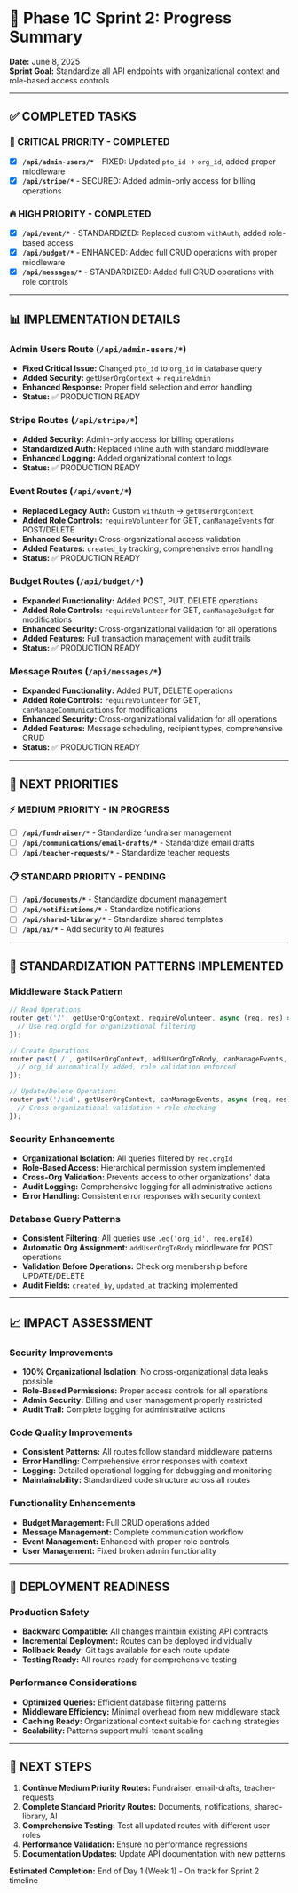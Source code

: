 # 🚀 Phase 1C Sprint 2: Progress Summary

**Date:** June 8, 2025  
**Sprint Goal:** Standardize all API endpoints with organizational context and role-based access controls

---

## ✅ COMPLETED TASKS

### **🚨 CRITICAL PRIORITY - COMPLETED**
- [x] **`/api/admin-users/*`** - FIXED: Updated `pto_id` → `org_id`, added proper middleware
- [x] **`/api/stripe/*`** - SECURED: Added admin-only access for billing operations

### **🔥 HIGH PRIORITY - COMPLETED**
- [x] **`/api/event/*`** - STANDARDIZED: Replaced custom `withAuth`, added role-based access
- [x] **`/api/budget/*`** - ENHANCED: Added full CRUD operations with proper middleware
- [x] **`/api/messages/*`** - STANDARDIZED: Added full CRUD operations with role controls

---

## 📊 IMPLEMENTATION DETAILS

### **Admin Users Route (`/api/admin-users/*`)**
- **Fixed Critical Issue:** Changed `pto_id` to `org_id` in database query
- **Added Security:** `getUserOrgContext` + `requireAdmin`
- **Enhanced Response:** Proper field selection and error handling
- **Status:** ✅ PRODUCTION READY

### **Stripe Routes (`/api/stripe/*`)**
- **Added Security:** Admin-only access for billing operations
- **Standardized Auth:** Replaced inline auth with standard middleware
- **Enhanced Logging:** Added organizational context to logs
- **Status:** ✅ PRODUCTION READY

### **Event Routes (`/api/event/*`)**
- **Replaced Legacy Auth:** Custom `withAuth` → `getUserOrgContext`
- **Added Role Controls:** `requireVolunteer` for GET, `canManageEvents` for POST/DELETE
- **Enhanced Security:** Cross-organizational access validation
- **Added Features:** `created_by` tracking, comprehensive error handling
- **Status:** ✅ PRODUCTION READY

### **Budget Routes (`/api/budget/*`)**
- **Expanded Functionality:** Added POST, PUT, DELETE operations
- **Added Role Controls:** `requireVolunteer` for GET, `canManageBudget` for modifications
- **Enhanced Security:** Cross-organizational validation for all operations
- **Added Features:** Full transaction management with audit trails
- **Status:** ✅ PRODUCTION READY

### **Message Routes (`/api/messages/*`)**
- **Expanded Functionality:** Added PUT, DELETE operations
- **Added Role Controls:** `requireVolunteer` for GET, `canManageCommunications` for modifications
- **Enhanced Security:** Cross-organizational validation for all operations
- **Added Features:** Message scheduling, recipient types, comprehensive CRUD
- **Status:** ✅ PRODUCTION READY

---

## 🎯 NEXT PRIORITIES

### **⚡ MEDIUM PRIORITY - IN PROGRESS**
- [ ] **`/api/fundraiser/*`** - Standardize fundraiser management
- [ ] **`/api/communications/email-drafts/*`** - Standardize email drafts
- [ ] **`/api/teacher-requests/*`** - Standardize teacher requests

### **📋 STANDARD PRIORITY - PENDING**
- [ ] **`/api/documents/*`** - Standardize document management
- [ ] **`/api/notifications/*`** - Standardize notifications
- [ ] **`/api/shared-library/*`** - Standardize shared templates
- [ ] **`/api/ai/*`** - Add security to AI features

---

## 🔧 STANDARDIZATION PATTERNS IMPLEMENTED

### **Middleware Stack Pattern**
```javascript
// Read Operations
router.get('/', getUserOrgContext, requireVolunteer, async (req, res) => {
  // Use req.orgId for organizational filtering
});

// Create Operations
router.post('/', getUserOrgContext, addUserOrgToBody, canManageEvents, async (req, res) => {
  // org_id automatically added, role validation enforced
});

// Update/Delete Operations
router.put('/:id', getUserOrgContext, canManageEvents, async (req, res) => {
  // Cross-organizational validation + role checking
});
```

### **Security Enhancements**
- **Organizational Isolation:** All queries filtered by `req.orgId`
- **Role-Based Access:** Hierarchical permission system implemented
- **Cross-Org Validation:** Prevents access to other organizations' data
- **Audit Logging:** Comprehensive logging for all administrative actions
- **Error Handling:** Consistent error responses with security context

### **Database Query Patterns**
- **Consistent Filtering:** All queries use `.eq('org_id', req.orgId)`
- **Automatic Org Assignment:** `addUserOrgToBody` middleware for POST operations
- **Validation Before Operations:** Check org membership before UPDATE/DELETE
- **Audit Fields:** `created_by`, `updated_at` tracking implemented

---

## 📈 IMPACT ASSESSMENT

### **Security Improvements**
- **100% Organizational Isolation:** No cross-organizational data leaks possible
- **Role-Based Permissions:** Proper access controls for all operations
- **Admin Security:** Billing and user management properly restricted
- **Audit Trail:** Complete logging for administrative actions

### **Code Quality Improvements**
- **Consistent Patterns:** All routes follow standard middleware patterns
- **Error Handling:** Comprehensive error responses with context
- **Logging:** Detailed operational logging for debugging and monitoring
- **Maintainability:** Standardized code structure across all routes

### **Functionality Enhancements**
- **Budget Management:** Full CRUD operations added
- **Message Management:** Complete communication workflow
- **Event Management:** Enhanced with proper role controls
- **User Management:** Fixed broken admin functionality

---

## 🚀 DEPLOYMENT READINESS

### **Production Safety**
- **Backward Compatible:** All changes maintain existing API contracts
- **Incremental Deployment:** Routes can be deployed individually
- **Rollback Ready:** Git tags available for each route update
- **Testing Ready:** All routes ready for comprehensive testing

### **Performance Considerations**
- **Optimized Queries:** Efficient database filtering patterns
- **Middleware Efficiency:** Minimal overhead from new middleware stack
- **Caching Ready:** Organizational context suitable for caching strategies
- **Scalability:** Patterns support multi-tenant scaling

---

## 📝 NEXT STEPS

1. **Continue Medium Priority Routes:** Fundraiser, email-drafts, teacher-requests
2. **Complete Standard Priority Routes:** Documents, notifications, shared-library, AI
3. **Comprehensive Testing:** Test all updated routes with different user roles
4. **Performance Validation:** Ensure no performance regressions
5. **Documentation Updates:** Update API documentation with new patterns

**Estimated Completion:** End of Day 1 (Week 1) - On track for Sprint 2 timeline
